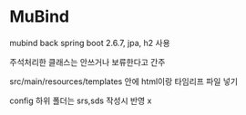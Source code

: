 # MuBind
mubind back
spring boot 2.6.7, jpa, h2 사용

주석처리한 클래스는 안쓰거나 보류한다고 간주

src/main/resources/templates 안에 html이랑 타임리프 파일 넣기

config 하위 폴더는 srs,sds 작성시 반영 x
